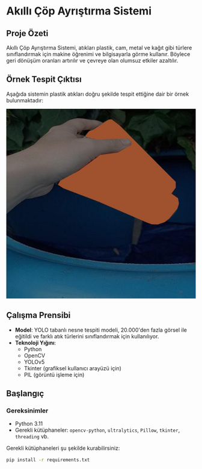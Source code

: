 # Akıllı Çöp Ayrıştırma Sistemi

## Proje Özeti
Akıllı Çöp Ayrıştırma Sistemi, atıkları plastik, cam, metal ve kağıt gibi türlere sınıflandırmak için makine öğrenimi ve bilgisayarla görme kullanır. Böylece geri dönüşüm oranları artırılır ve çevreye olan olumsuz etkiler azaltılır.

## Örnek Tespit Çıktısı

Aşağıda sistemin plastik atıkları doğru şekilde tespit ettiğine dair bir örnek bulunmaktadır:

![Plastik Tespiti Örneği](images/testpit1.jpg)

## Çalışma Prensibi
- **Model**: YOLO tabanlı nesne tespiti modeli, 20.000'den fazla görsel ile eğitildi ve farklı atık türlerini sınıflandırmak için kullanılıyor.
- **Teknoloji Yığını**:
  - Python
  - OpenCV
  - YOLOv5
  - Tkinter (grafiksel kullanıcı arayüzü için)
  - PIL (görüntü işleme için)

## Başlangıç
### Gereksinimler
- Python 3.11
- Gerekli kütüphaneler: `opencv-python`, `ultralytics`, `Pillow`, `tkinter`, `threading` vb.

Gerekli kütüphaneleri şu şekilde kurabilirsiniz:
```bash
pip install -r requirements.txt
